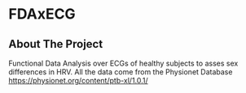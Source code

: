 # FDAxECG

<!-- ABOUT THE PROJECT -->
## About The Project

Functional Data Analysis over ECGs of healthy subjects to asses sex differences in HRV. All the data come from the Physionet Database https://physionet.org/content/ptb-xl/1.0.1/